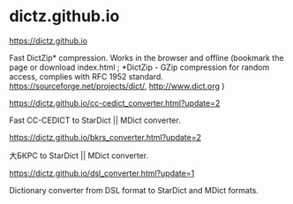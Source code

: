 # dictz.github.io
https://dictz.github.io

Fast DictZip* compression. Works in the browser and offline (bookmark the page or download index.html ; *DictZip - GZip compression for random access, complies with RFC 1952 standard. https://sourceforge.net/projects/dict/, http://www.dict.org )



https://dictz.github.io/cc-cedict_converter.html?update=2

Fast CC-CEDICT to StarDict || MDict converter. 


https://dictz.github.io/bkrs_converter.html?update=2

大БКРС to StarDict || MDict converter. 


https://dictz.github.io/dsl_converter.html?update=1

Dictionary converter from DSL format to StarDict and MDict formats.
